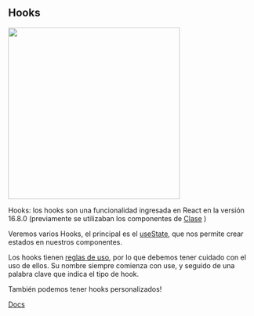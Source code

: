 ## Hooks

<img src="https://media.giphy.com/media/9p8hgZoQjj9y8/giphy.gif" width="350" />

Hooks: los hooks son una funcionalidad ingresada en React en la versión 16.8.0 (previamente se utilizaban los componentes de [Clase](./05-Class-Components.md) )

Veremos varios Hooks, el principal es el [useState](./04-useState), que nos permite crear estados en nuestros componentes.

Los hooks tienen [reglas de uso](https://es.reactjs.org/docs/hooks-rules.html), por lo que debemos tener cuidado con el uso de ellos.
Su nombre siempre comienza con use, y seguido de una palabra clave que indica el tipo de hook.

También podemos tener hooks personalizados!

[Docs](https://es.reactjs.org/docs/hooks-intro.html)
